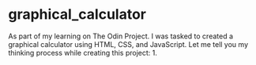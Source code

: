 # graphical_calculator

As part of my learning on The Odin Project. I was tasked to created a graphical calculator using HTML, CSS, and JavaScript.
Let me tell you my thinking process while creating this project:
1. 